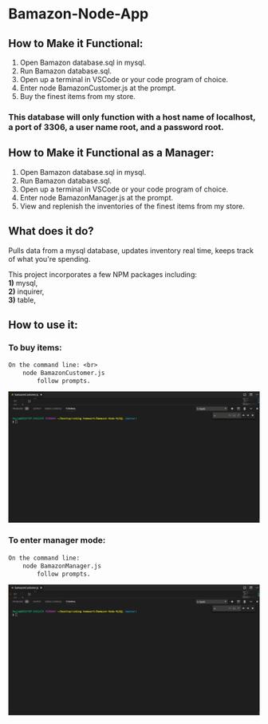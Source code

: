 # Bamazon-Node-App

## How to Make it Functional:

1)  Open Bamazon database.sql in mysql.
2)  Run Bamazon database.sql.
3)  Open up a terminal in VSCode or your code program of choice.
4)  Enter node BamazonCustomer.js at the prompt.
5)  Buy the finest items from my store.

### This database will only function with a host name of localhost, a port of 3306, a user name root, and a password root.

## How to Make it Functional as a Manager:
1)  Open Bamazon database.sql in mysql.
2)  Run Bamazon database.sql.
3)  Open up a terminal in VSCode or your code program of choice.
4)  Enter node BamazonManager.js at the prompt.
5)  View and replenish the inventories of the finest items from my store.

## What does it do?

Pulls data from a mysql database, updates inventory real time, keeps track of what you're spending.

This project incorporates a few NPM packages including: <br>
    **1)** mysql, <br>
    **2)** inquirer, <br>
    **3)** table,<br>

## How to use it:

### To buy items:
    On the command line: <br>
        node BamazonCustomer.js
            follow prompts.
            
 <img src="./Customer.gif" />    


### To enter manager mode:
    On the command line:
        node BamazonManager.js
            follow prompts.

 <img src="./Manager.gif" />
